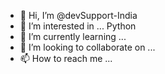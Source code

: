 - 👋 Hi, I’m @devSupport-India
- 👀 I’m interested in ... Python
- 🌱 I’m currently learning ...
- 💞️ I’m looking to collaborate on ...
- 📫 How to reach me ...

<!---
devSupport-India/devSupport-India is a ✨ special ✨ repository because its `README.md` (this file) appears on your GitHub profile.
You can click the Preview link to take a look at your changes.
--->
